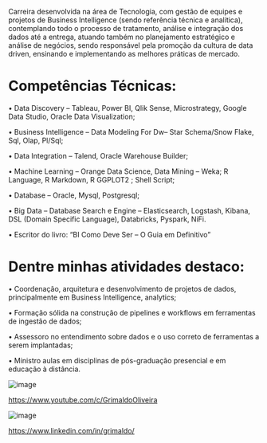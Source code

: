 Carreira desenvolvida na área de Tecnologia, com gestão de equipes e projetos de Business Intelligence (sendo referência técnica e analítica), contemplando todo o processo de tratamento, análise e integração dos dados até a entrega, atuando também no planejamento estratégico e análise de negócios, sendo responsável pela promoção da cultura de data driven, ensinando e implementando as melhores práticas de mercado.

# Competências Técnicas: 

• Data Discovery – Tableau, Power BI, Qlik Sense, Microstrategy, Google Data Studio, Oracle Data Visualization;

• Business Intelligence – Data Modeling For Dw– Star Schema/Snow Flake, Sql, Olap, Pl/Sql;

• Data Integration – Talend, Oracle Warehouse Builder;

• Machine Learning – Orange Data Science, Data Mining – Weka; R Language, R Markdown, R GGPLOT2 ; Shell Script;

• Database – Oracle, Mysql, Postgresql;

• Big Data – Database Search e Engine – Elasticsearch, Logstash, Kibana, DSL (Domain Specific Language), Databricks, Pyspark, NiFi.

• Escritor do livro: “BI Como Deve Ser – O Guia em Definitivo”


# Dentre minhas atividades destaco:

• Coordenação, arquitetura e desenvolvimento de projetos de dados, principalmente em Business Intelligence, analytics;

• Formação sólida na construção de pipelines e workflows em ferramentas de ingestão de dados;

• Assessoro no entendimento sobre dados e o uso correto de ferramentas a serem implantadas;

• Ministro aulas em disciplinas de pós-graduação presencial e em educação à distância.


![image](https://user-images.githubusercontent.com/85241884/152814695-024fc979-8668-4b91-9741-7b854ae4bfcb.png)

https://www.youtube.com/c/GrimaldoOliveira

![image](https://user-images.githubusercontent.com/85241884/152815658-42ea0926-357b-4feb-9c13-58bb471d2541.png)

https://www.linkedin.com/in/grimaldo/
